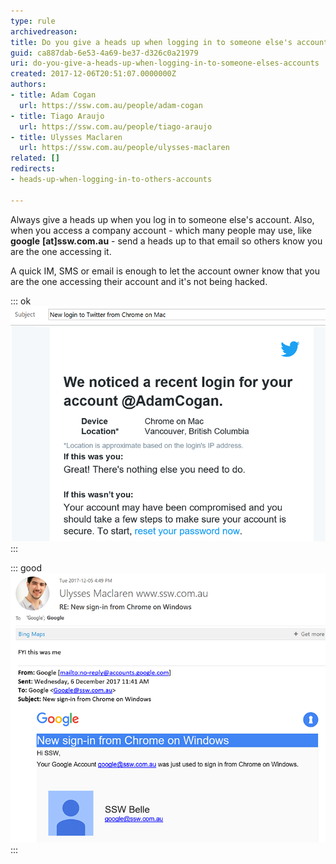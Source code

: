```yaml
---
type: rule
archivedreason: 
title: Do you give a heads up when logging in to someone else's accounts?
guid: ca887dab-6e53-4a69-be37-d326c0a21979
uri: do-you-give-a-heads-up-when-logging-in-to-someone-elses-accounts
created: 2017-12-06T20:51:07.0000000Z
authors:
- title: Adam Cogan
  url: https://ssw.com.au/people/adam-cogan
- title: Tiago Araujo
  url: https://ssw.com.au/people/tiago-araujo
- title: Ulysses Maclaren
  url: https://ssw.com.au/people/ulysses-maclaren
related: []
redirects:
- heads-up-when-logging-in-to-others-accounts

---
```


Always give a heads up when you log in to someone else's account. Also, when you access a company account - which many people may use, like  **google** **[at]ssw.com.au** - send a heads up to that email so others know you are the one accessing it.


<!--endintro-->

A quick IM, SMS or email is enough to let the account owner know that you are the one accessing their account and it's not being hacked.


::: ok  
![Figure: An email like this can be pretty scary if you don't know what's going on](twitter-account-new-access.png)  
:::


::: good  
![Figure: Good example - Letting others know you are the one accessing the account](heads-up-google-account.png)  
:::
